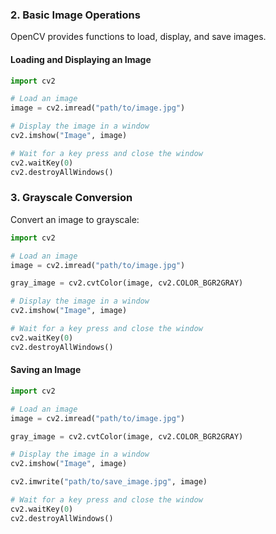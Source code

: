 ### 2. Basic Image Operations
OpenCV provides functions to load, display, and save images.

#### Loading and Displaying an Image
```python
import cv2

# Load an image
image = cv2.imread("path/to/image.jpg")

# Display the image in a window
cv2.imshow("Image", image)

# Wait for a key press and close the window
cv2.waitKey(0)
cv2.destroyAllWindows()
```

### 3. Grayscale Conversion
Convert an image to grayscale:

```python
import cv2

# Load an image
image = cv2.imread("path/to/image.jpg")

gray_image = cv2.cvtColor(image, cv2.COLOR_BGR2GRAY)

# Display the image in a window
cv2.imshow("Image", image)

# Wait for a key press and close the window
cv2.waitKey(0)
cv2.destroyAllWindows()
```


#### Saving an Image
```python
import cv2

# Load an image
image = cv2.imread("path/to/image.jpg")

gray_image = cv2.cvtColor(image, cv2.COLOR_BGR2GRAY)

# Display the image in a window
cv2.imshow("Image", image)

cv2.imwrite("path/to/save_image.jpg", image)

# Wait for a key press and close the window
cv2.waitKey(0)
cv2.destroyAllWindows()
```